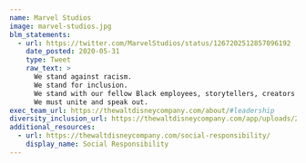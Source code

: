 ```yaml
---
name: Marvel Studios
image: marvel-studios.jpg
blm_statements:
  - url: https://twitter.com/MarvelStudios/status/1267202512857096192
    date_posted: 2020-05-31
    type: Tweet
    raw_text: >
      We stand against racism.
      We stand for inclusion.
      We stand with our fellow Black employees, storytellers, creators and the entire Black community.
      We must unite and speak out.
exec_team_url: https://thewaltdisneycompany.com/about/#leadership
diversity_inclusion_url: https://thewaltdisneycompany.com/app/uploads/2019/09/DiversityAndInclusionCommitment.pdf
additional_resources:
  - url: https://thewaltdisneycompany.com/social-responsibility/
    display_name: Social Responsibility
---
```


